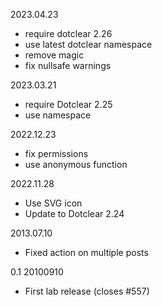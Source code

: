 2023.04.23
- require dotclear 2.26
- use latest dotclear namespace
- remove magic
- fix nullsafe warnings

2023.03.21
- require Dotclear 2.25
- use namespace

2022.12.23
- fix permissions
- use anonymous function

2022.11.28
 * Use SVG icon
 * Update to Dotclear 2.24

2013.07.10 
 * Fixed action on multiple posts

0.1 20100910 
 * First lab release (closes #557)